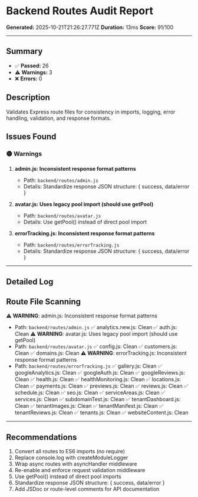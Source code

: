 # Backend Routes Audit Report

**Generated:** 2025-10-21T21:26:27.771Z
**Duration:** 13ms
**Score:** 91/100

---

## Summary

- ✅ **Passed:** 26
- ⚠️  **Warnings:** 3
- ❌ **Errors:** 0

## Description

Validates Express route files for consistency in imports, logging, error handling, validation, and response formats.

## Issues Found

### 🟡 Warnings

1. **admin.js: Inconsistent response format patterns**
   - Path: `backend/routes/admin.js`
   - Details: Standardize response JSON structure: { success, data/error }

2. **avatar.js: Uses legacy pool import (should use getPool)**
   - Path: `backend/routes/avatar.js`
   - Details: Use getPool() instead of direct pool import

3. **errorTracking.js: Inconsistent response format patterns**
   - Path: `backend/routes/errorTracking.js`
   - Details: Standardize response JSON structure: { success, data/error }

---

## Detailed Log


## Route File Scanning

⚠️ **WARNING**: admin.js: Inconsistent response format patterns
   - Path: `backend/routes/admin.js`
✅ analytics.new.js: Clean
✅ auth.js: Clean
⚠️ **WARNING**: avatar.js: Uses legacy pool import (should use getPool)
   - Path: `backend/routes/avatar.js`
✅ config.js: Clean
✅ customers.js: Clean
✅ domains.js: Clean
⚠️ **WARNING**: errorTracking.js: Inconsistent response format patterns
   - Path: `backend/routes/errorTracking.js`
✅ gallery.js: Clean
✅ googleAnalytics.js: Clean
✅ googleAuth.js: Clean
✅ googleReviews.js: Clean
✅ health.js: Clean
✅ healthMonitoring.js: Clean
✅ locations.js: Clean
✅ payments.js: Clean
✅ previews.js: Clean
✅ reviews.js: Clean
✅ schedule.js: Clean
✅ seo.js: Clean
✅ serviceAreas.js: Clean
✅ services.js: Clean
✅ subdomainTest.js: Clean
✅ tenantDashboard.js: Clean
✅ tenantImages.js: Clean
✅ tenantManifest.js: Clean
✅ tenantReviews.js: Clean
✅ tenants.js: Clean
✅ websiteContent.js: Clean

---

## Recommendations

1. Convert all routes to ES6 imports (no require)
2. Replace console.log with createModuleLogger
3. Wrap async routes with asyncHandler middleware
4. Re-enable and enforce request validation middleware
5. Use getPool() instead of direct pool imports
6. Standardize response JSON structure: { success, data/error }
7. Add JSDoc or route-level comments for API documentation
